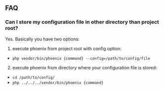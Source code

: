 ## FAQ

### Can I store my configuration file in other directory than project root?
Yes. Basically you have two options:
1. execute phoenix from project root with config option:
  - `php vendor/bin/phoenix {command} --config=/path/to/config/file`
2. execute phoenix from directory where your configuration file is stored:
- `cd /path/to/config/`
- `php ../../../vendor/bin/phoenix {command}`

